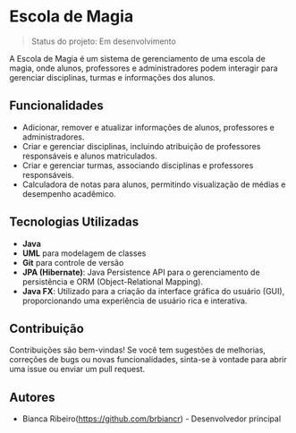 # Escola de Magia

> Status do projeto: Em desenvolvimento

A Escola de Magia é um sistema de gerenciamento de uma escola de magia, onde alunos, professores e administradores podem interagir para gerenciar disciplinas, turmas e informações dos alunos.

## Funcionalidades

- Adicionar, remover e atualizar informações de alunos, professores e administradores.
- Criar e gerenciar disciplinas, incluindo atribuição de professores responsáveis e alunos matriculados.
- Criar e gerenciar turmas, associando disciplinas e professores responsáveis.
- Calculadora de notas para alunos, permitindo visualização de médias e desempenho acadêmico.

## Tecnologias Utilizadas

- **Java** 
- **UML** para modelagem de classes
- **Git** para controle de versão
-  **JPA (Hibernate)**: Java Persistence API para o gerenciamento de persistência e ORM (Object-Relational Mapping).
-  **Java FX**:  Utilizado para a criação da interface gráfica do usuário (GUI), proporcionando uma experiência de usuário rica e interativa. 

## Contribuição

Contribuições são bem-vindas! Se você tem sugestões de melhorias, correções de bugs ou novas funcionalidades, sinta-se à vontade para abrir uma issue ou enviar um pull request.

## Autores

- Bianca Ribeiro(https://github.com/brbiancr) - Desenvolvedor principal
